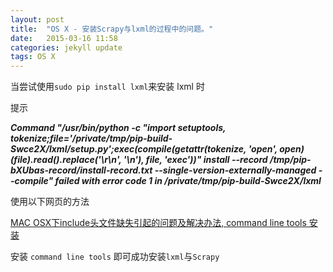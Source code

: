 ```yaml
---
layout: post
title:  "OS X - 安装Scrapy与lxml的过程中的问题。"
date:   2015-03-16 11:58
categories: jekyll update
tags: OS X
---
```


当尝试使用`sudo pip install lxml`来安装 lxml 时

提示

***Command "/usr/bin/python -c "import setuptools, tokenize;__file__='/private/tmp/pip-build-Swce2X/lxml/setup.py';exec(compile(getattr(tokenize, 'open', open)(__file__).read().replace('\r\n', '\n'), __file__, 'exec'))" install --record /tmp/pip-bXUbas-record/install-record.txt --single-version-externally-managed --compile" failed with error code 1 in /private/tmp/pip-build-Swce2X/lxml***

使用以下网页的方法

[MAC OSX下include头文件缺失引起的问题及解决办法, command line tools 安装](http://blog.marchtea.com/archives/104)

安装 `command line tools` 即可成功安装`lxml`与`Scrapy`